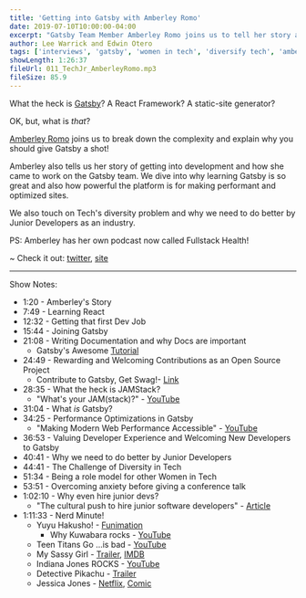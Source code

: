 ```yaml
---
title: 'Getting into Gatsby with Amberley Romo'
date: 2019-07-10T10:00:00-04:00
excerpt: "Gatsby Team Member Amberley Romo joins us to tell her story and explain why you should try Gatsby! We also talk about the need for diversity in tech, and the struggles of being a Junior Developer"
author: Lee Warrick and Edwin Otero
tags: ['interviews', 'gatsby', 'women in tech', 'diversify tech', 'amberley romo', 'react']
showLength: 1:26:37
fileUrl: 011_TechJr_AmberleyRomo.mp3
fileSize: 85.9
---
```


What the heck is [Gatsby](https://gatsbyjs.org)? A React Framework? A static-site generator?

OK, but, what is _that_?

[Amberley Romo](https://twitter.com/amber1ey) joins us to break down the complexity and explain why you should give Gatsby a shot!

Amberley also tells us her story of getting into development and how she came to work on the Gatsby team. We dive into why learning Gatsby is so great and also how powerful the platform is for making performant and optimized sites.

We also touch on Tech's diversity problem and why we need to do better by Junior Developers as an industry.

PS: Amberley has her own podcast now called Fullstack Health!

~ Check it out: [twitter](https://twitter.com/fullstackhealth), [site](https://fullstack.health/)

***
Show Notes:
* 1:20 - Amberley's Story
* 7:49 - Learning React
* 12:32 - Getting that first Dev Job
* 15:44 - Joining Gatsby
* 21:08 - Writing Documentation and why Docs are important
  * Gatsby's Awesome [Tutorial](https://www.gatsbyjs.org/tutorial/)
* 24:49 - Rewarding and Welcoming Contributions as an Open Source Project
  * Contribute to Gatsby, Get Swag!- [Link](https://www.gatsbyjs.org/contributing/)
* 28:35 - What the heck is JAMStack?
  * "What's your JAM(stack)?" - [YouTube](https://www.youtube.com/watch?v=WVoh9uNOUMk)
* 31:04 - What _is_ Gatsby?
* 34:25 - Performance Optimizations in Gatsby
  * "Making Modern Web Performance Accessible" - [YouTube](https://youtu.be/moGLzw6Wu00)
* 36:53 - Valuing Developer Experience and Welcoming New Developers to Gatsby
* 40:41 - Why we need to do better by Junior Developers
* 44:41 - The Challenge of Diversity in Tech
* 51:34 - Being a role model for other Women in Tech
* 53:51 - Overcoming anxiety before giving a conference talk
* 1:02:10 - Why even hire junior devs?
  * "The cultural push to hire junior software developers" - [Article](https://amberley.blog/2019-03-17-the-push-for-juniors/)
* 1:11:33 - Nerd Minute!
  * Yuyu Hakusho! - [Funimation](https://www.funimation.com/shows/yu-yu-hakusho/)
    * Why Kuwabara rocks - [YouTube](https://www.youtube.com/watch?v=nt9-2S3I3MY)
  * Teen Titans Go ...is bad - [YouTube](https://www.youtube.com/watch?v=xFXAbEfbnFo)
  * My Sassy Girl - [Trailer](https://www.youtube.com/watch?v=4lnyW3vIGvI), [IMDB](https://www.imdb.com/title/tt0293715/)
  * Indiana Jones ROCKS - [YouTube](https://www.youtube.com/watch?v=mC1ikwQ5Zgc)
  * Detective Pikachu - [Trailer](https://www.youtube.com/watch?v=1roy4o4tqQM)
  * Jessica Jones - [Netflix](https://www.netflix.com/watch/80002311), [Comic](https://en.wikipedia.org/wiki/Alias_(comics))